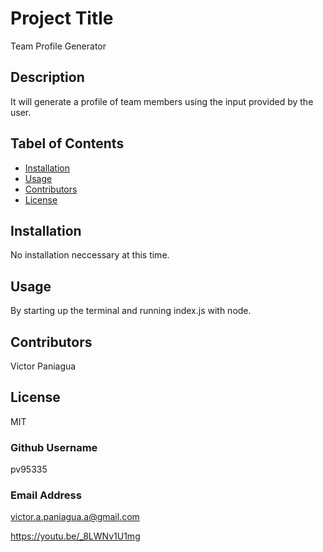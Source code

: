 # Project Title

Team Profile Generator

## Description

It will generate a profile of team members using the input provided by the user.

## Tabel of Contents

- [Installation](#installation)
- [Usage](#usage)
- [Contributors](#contributors)
- [License](#license)

## Installation

No installation neccessary at this time.

## Usage

By starting up the terminal and running index.js with node.

## Contributors

Victor Paniagua

## License

MIT

### Github Username

pv95335

### Email Address

victor.a.paniagua.a@gmail.com

https://youtu.be/_8LWNv1U1mg
